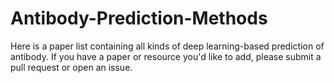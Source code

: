 # Antibody-Prediction-Methods  
Here is a paper list containing all kinds of deep learning-based prediction of antibody. If you have a paper or resource you'd like to add, please submit a pull request or open an issue.
